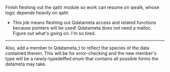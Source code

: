 Finish fleshing out the qattr module so work can resume on qwalk, whose logic
depends heavily on qattr.
- This job means fleshing out Qdatameta access and related functions because pointers will be used! Qdatameta does not need a malloc. Figure out what's going on. I'm so tired.
---
Also, add a member to Qdatameta\_t to reflect the
species of the data contained therein. This will be for error-checking and the
new member's type will be a newly-typedeffed enum that contains all possible
forms the datameta may take.	
